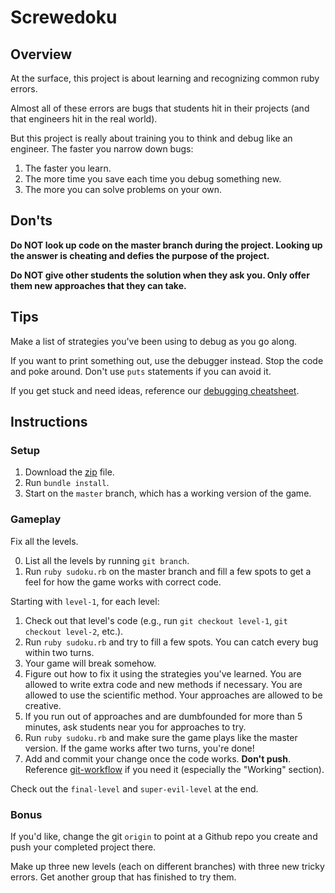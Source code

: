 # Screwedoku

## Overview

At the surface, this project is about learning and recognizing common ruby
errors.

Almost all of these errors are bugs that students hit in their projects (and
that engineers hit in the real world).

But this project is really about training you to think and debug like an
engineer.  The faster you narrow down bugs:

1. The faster you learn.
2. The more time you save each time you debug something new.
3. The more you can solve problems on your own.


## Don'ts

**Do NOT look up code on the master branch during the project.  Looking up the answer is cheating and defies the purpose of the project.**

**Do NOT give other students the solution when they ask you. Only offer them new approaches that they can take.**

## Tips

Make a list of strategies you've been using to debug as you go along.

If you want to print something out, use the debugger instead. Stop the code and poke around.  Don't use `puts` statements if you can avoid it.

If you get stuck and need ideas, reference our [debugging cheatsheet][debugging cheatsheet].

[debugging cheatsheet]: ../../readings/debugging_cheatsheet.md


## Instructions

### Setup

1. Download the [zip][zip] file.
2. Run `bundle install`.
3. Start on the `master` branch, which has a working version of the game.

[zip]:./screwdoku.zip

### Gameplay

Fix all the levels.  

0. List all the levels by running `git branch`.
1. Run `ruby sudoku.rb` on the master branch and fill a few spots to get a feel for how the game works with correct code.

Starting with `level-1`, for each level:

1. Check out that level's code (e.g., run `git checkout level-1`, `git checkout level-2`, etc.).
2. Run `ruby sudoku.rb` and try to fill a few spots.  You can catch every bug within two turns.
3. Your game will break somehow.
4. Figure out how to fix it using the strategies you've learned.  You are allowed to write extra code and new methods if
necessary.  You are allowed to use the scientific method.  Your approaches are
allowed to be creative.
5. If you run out of approaches and are dumbfounded for more than 5 minutes, ask students near you for approaches to try.
6. Run `ruby sudoku.rb` and make sure the game plays like the master version. If the game works after two turns, you're done!
7. Add and commit your change once the code works.  **Don't push**.  Reference [git-workflow][git-workflow] if you need it (especially the "Working" section).

Check out the `final-level` and `super-evil-level` at the end.

[git-workflow]: ../../readings/git-workflow.md

### Bonus

If you'd like, change the git `origin` to point at a Github repo you create and
push your completed project there.

Make up three new levels (each on different branches) with three new tricky
errors. Get another group that has finished to try them.
